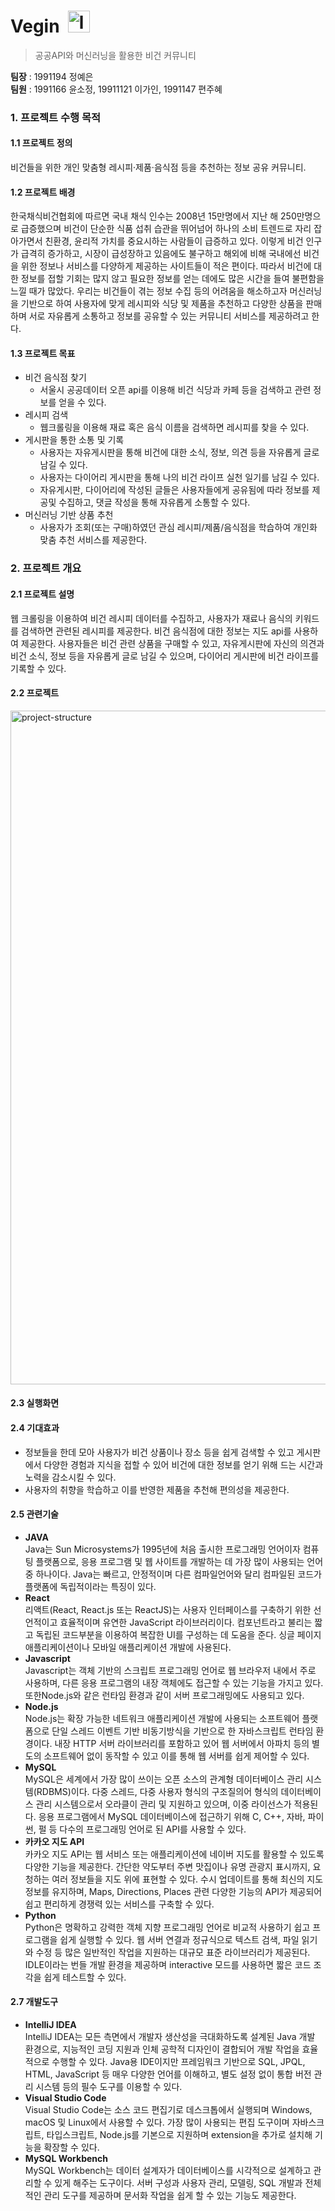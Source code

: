 # Vegin &nbsp;<img height="35" alt="logo" src="https://user-images.githubusercontent.com/74102394/171581538-3d67c356-229e-4829-a5ae-870404d40347.png"> 
> 공공API와 머신러닝을 활용한 비건 커뮤니티

**팀장** : 1991194 정예은  
**팀원** : 1991166 윤소정, 19911121 이가인, 1991147 편주혜

### 1. 프로젝트 수행 목적
#### 1.1 프로젝트 정의
비건들을 위한 개인 맞춤형 레시피·제품·음식점 등을 추천하는 정보 공유 커뮤니티.
#### 1.2 프로젝트 배경
한국채식비건협회에 따르면 국내 채식 인수는 2008년 15만명에서 지난 해 250만명으로 급증했으며 비건이 단순한 식품 섭취 습관을 뛰어넘어 하나의 소비 트렌드로 자리 잡아가면서 친환경, 윤리적 가치를 중요시하는 사람들이 급증하고 있다. 이렇게 비건 인구가 급격히 증가하고, 시장이 급성장하고 있음에도 불구하고 해외에 비해 국내에선 비건을 위한 정보나 서비스를 다양하게 제공하는 사이트들이 적은 편이다. 따라서 비건에 대한 정보를 접할 기회는 많지 않고 필요한 정보를 얻는 데에도 많은 시간을 들여 불편함을 느낄 때가 많았다.
우리는 비건들이 겪는 정보 수집 등의 어려움을 해소하고자 머신러닝을 기반으로 하여 사용자에 맞게 레시피와 식당 및 제품을 추천하고 다양한 상품을 판매하며 서로 자유롭게 소통하고 정보를 공유할 수 있는 커뮤니티 서비스를 제공하려고 한다.

#### 1.3 프로젝트 목표
- 비건 음식점 찾기
  + 서울시 공공데이터 오픈 api를 이용해 비건 식당과 카페 등을 검색하고 관련 정보를 얻을 수 있다.
- 레시피 검색
  + 웹크롤링을 이용해 재료 혹은 음식 이름을 검색하면 레시피를 찾을 수 있다.
- 게시판을 통한 소통 및 기록
  + 사용자는 자유게시판을 통해 비건에 대한 소식, 정보, 의견 등을 자유롭게 글로 남길 수 있다.
  + 사용자는 다이어리 게시판을 통해 나의 비건 라이프 실천 일기를 남길 수 있다.
  + 자유게시판, 다이어리에 작성된 글들은 사용자들에게 공유됨에 따라 정보를 제공및 수집하고, 댓글 작성을 통해 자유롭게 소통할 수 있다.
- 머신러닝 기반 상품 추천
  + 사용자가 조회(또는 구매)하였던 관심 레시피/제품/음식점을 학습하여 개인화 맞춤 추천 서비스를 제공한다.

### 2. 프로젝트 개요
#### 2.1 프로젝트 설명
웹 크롤링을 이용하여 비건 레시피 데이터를 수집하고, 사용자가 재료나 음식의 키워드를 검색하면 관련된 레시피를 제공한다. 비건 음식점에 대한 정보는 지도 api를 사용하여 제공한다. 사용자들은 비건 관련 상품을 구매할 수 있고, 자유게시판에 자신의 의견과 비건 소식, 정보 등을 자유롭게 글로 남길 수 있으며, 다이어리 게시판에 비건 라이프를 기록할 수 있다.
#### 2.2 프로젝트
<img width="1078" alt="project-structure" src="https://user-images.githubusercontent.com/74102394/171580891-d77de019-1e4e-4fb1-aa62-72a8c2a41340.png">

#### 2.3 실행화면


#### 2.4 기대효과
- 정보들을 한데 모아 사용자가 비건 상품이나 장소 등을 쉽게 검색할 수 있고 게시판에서 다양한 경험과 지식을 접할 수 있어 비건에 대한 정보를 얻기 위해 드는 시간과 노력을 감소시킬 수 있다.
- 사용자의 취향을 학습하고 이를 반영한 제품을 추천해 편의성을 제공한다.

#### 2.5 관련기술
- **JAVA**   
Java는 Sun Microsystems가 1995년에 처음 출시한 프로그래밍 언어이자 컴퓨팅 플랫폼으로, 응용 프로그램 및 웹 사이트를 개발하는 데 가장 많이 사용되는 언어 중 하나이다.
Java는 빠르고, 안정적이며 다른 컴파일언어와 달리 컴파일된 코드가 플랫폼에 독립적이라는 특징이 있다.
- **React**   
리액트(React, React.js 또는 ReactJS)는 사용자 인터페이스를 구축하기 위한 선언적이고 효율적이며 유연한 JavaScript 라이브러리이다. 컴포넌트라고 불리는 짧고 독립된 코드부분을 이용하여 복잡한 UI를 구성하는 데 도움을 준다. 싱글 페이지 애플리케이션이나 모바일 애플리케이션 개발에 사용된다.
- **Javascript**   
Javascript는 객체 기반의 스크립트 프로그래밍 언어로 웹 브라우저 내에서 주로 사용하며, 다른 응용 프로그램의 내장 객체에도 접근할 수 있는 기능을 가지고 있다. 또한Node.js와 같은 런타임 환경과 같이 서버 프로그래밍에도 사용되고 있다.
- **Node.js**   
Node.js는 확장 가능한 네트워크 애플리케이션 개발에 사용되는 소프트웨어 플랫폼으로 단일 스레드 이벤트 기반 비동기방식을 기반으로 한 자바스크립트 런타임 환경이다. 내장 HTTP 서버 라이브러리를 포함하고 있어 웹 서버에서 아파치 등의 별도의 소프트웨어 없이 동작할 수 있고 이를 통해 웹 서버를 쉽게 제어할 수 있다.
- **MySQL**   
MySQL은 세계에서 가장 많이 쓰이는 오픈 소스의 관계형 데이터베이스 관리 시스템(RDBMS)이다. 다중 스레드, 다중 사용자 형식의 구조질의어 형식의 데이터베이스 관리 시스템으로서 오라클이 관리 및 지원하고 있으며, 이중 라이선스가 적용된다. 응용 프로그램에서 MySQL 데이터베이스에 접근하기 위해 C, C++, 자바, 파이썬, 펄 등 다수의 프로그래밍 언어로 된 API를 사용할 수 있다.
- **카카오 지도 API**   
카카오 지도 API는 웹 서비스 또는 애플리케이션에 네이버 지도를 활용할 수 있도록 다양한 기능을 제공한다. 간단한 약도부터 주변 맛집이나 유명 관광지 표시까지, 요청하는 여러 정보들을 지도 위에 표현할 수 있다. 수시 업데이트를 통해 최신의 지도 정보를 유지하며, Maps, Directions, Places 관련 다양한 기능의 API가 제공되어 쉽고 편리하게 경쟁력 있는 서비스를 구축할 수 있다.
- **Python**   
Python은 명확하고 강력한 객체 지향 프로그래밍 언어로 비교적 사용하기 쉽고 프로그램을 쉽게 실행할 수 있다. 웹 서버 연결과 정규식으로 텍스트 검색, 파일 읽기와 수정 등 많은 일반적인 작업을 지원하는 대규모 표준 라이브러리가 제공된다. IDLE이라는 번들 개발 환경을 제공하며 interactive 모드를 사용하면 짧은 코드 조각을 쉽게 테스트할 수 있다.

#### 2.7 개발도구
- **IntelliJ IDEA**   
IntelliJ IDEA는 모든 측면에서 개발자 생산성을 극대화하도록 설계된 Java 개발 환경으로, 지능적인 코딩 지원과 인체 공학적 디자인이 결합되어 개발 작업을 효율적으로 수행할 수 있다. Java용 IDE이지만 프레임워크 기반으로 SQL, JPQL, HTML, JavaScript 등 매우 다양한 언어를 이해하고, 별도 설정 없이 통합 버전 관리 시스템 등의 필수 도구를 이용할 수 있다.
- **Visual Studio Code**   
Visual Studio Code는 소스 코드 편집기로 데스크톱에서 실행되며 Windows, macOS 및 Linux에서 사용할 수 있다. 가장 많이 사용되는 편집 도구이며 자바스크립트, 타입스크립트, Node.js를 기본으로 지원하며 extension을 추가로 설치해 기능을 확장할 수 있다.
- **MySQL Workbench**   
MySQL Workbench는 데이터 설계자가 데이터베이스를 시각적으로 설계하고 관리할 수 있게 해주는 도구이다. 서버 구성과 사용자 관리, 모델링, SQL 개발과 전체적인 관리 도구를 제공하며 문서화 작업을 쉽게 할 수 있는 기능도 제공한다.
